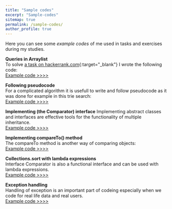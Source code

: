 ```yaml
---
title: "Sample codes"
excerpt: "Sample-codes"
sitemap: true
permalink: /sample-codes/
author_profile: true
---
```

Here you can see some *example codes* of me used in tasks and exercises during my studies.

**Queries in Arraylist**<br>
To solve [a task on hackerrank.com](https://www.hackerrank.com/challenges/java-arraylist){:target="_blank"} I wrote the following code:<br>
 [Example code >>>>](https://pbesze.github.io/sample-codes/queries-in-arraylist)
	 <br>
   
**Following pseudocode** <br>
For a complicated algorithm it is usefull to write and follow pseudocode as it was done for example in this trie search:<br>
 [Example code >>>>](https://pbesze.github.io/sample-codes/following-pseudocode)
 <br>
 
**Implementing (the Comparator) interface**
Implementing abstract classes and interfaces are effective tools for the functionality of multiple inheritance.<br>
[Example code >>>>](https://pbesze.github.io/sample-codes/implements-comparator)
  <br>

**Implementing compareTo() method** <br>
The compareTo method is another way of comparing objects:<br>
 [Example code >>>>](https://pbesze.github.io/sample-codes/implementing-compareTo)
  <br>
 
  **Collections.sort with lambda expressions**<br>
Interface Comparator<T> is also a functional interface and can be used with lambda expressions. <br>
  [Example code >>>>](https://pbesze.github.io/sample-codes/collections-sort-with-lambda-expressions)
  <br>
  
**Exception handling** <br>
Handling of exception is an important part of codeing especially when we code for real life data and  real users.<br>
 [Example code >>>>](https://pbesze.github.io/sample-codes/exception-handling)
 
	



	

